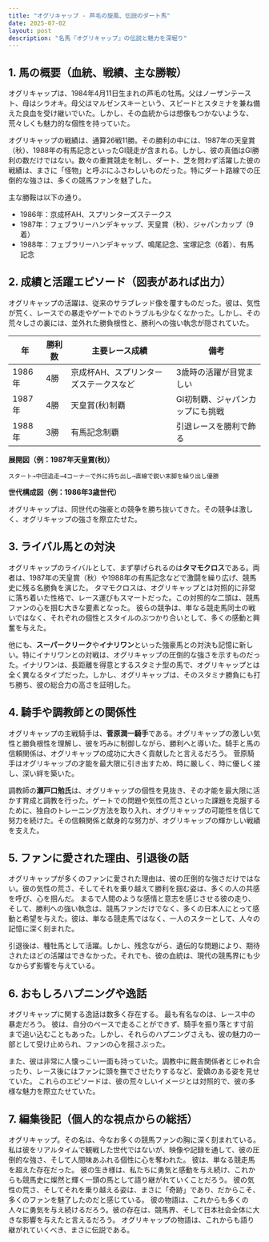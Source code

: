 ```yaml
---
title: "オグリキャップ - 芦毛の旋風、伝説のダート馬"
date: 2025-07-02
layout: post
description: "名馬『オグリキャップ』の伝説と魅力を深堀り"
---
```


## 1. 馬の概要（血統、戦績、主な勝鞍）

オグリキャップは、1984年4月11日生まれの芦毛の牡馬。父はノーザンテースト、母はシラオキ。母父はマルゼンスキーという、スピードとスタミナを兼ね備えた良血を受け継いでいた。しかし、その血統からは想像もつかないような、荒々しくも魅力的な個性を持っていた。

オグリキャップの戦績は、通算26戦11勝。その勝利の中には、1987年の天皇賞（秋）、1988年の有馬記念といったGI競走が含まれる。しかし、彼の真価はGI勝利の数だけではない。数々の重賞競走を制し、ダート、芝を問わず活躍した彼の戦績は、まさに「怪物」と呼ぶにふさわしいものだった。特にダート路線での圧倒的な強さは、多くの競馬ファンを魅了した。

主な勝鞍は以下の通り。

* 1986年：京成杯AH、スプリンターズステークス
* 1987年：フェブラリーハンデキャップ、天皇賞（秋）、ジャパンカップ（9着）
* 1988年：フェブラリーハンデキャップ、鳴尾記念、宝塚記念（6着）、有馬記念


## 2. 成績と活躍エピソード（図表があれば出力）

オグリキャップの活躍は、従来のサラブレッド像を覆すものだった。彼は、気性が荒く、レースでの暴走やゲートでのトラブルも少なくなかった。しかし、その荒々しさの裏には、並外れた勝負根性と、勝利への強い執念が隠されていた。

| 年 | 勝利数 | 主要レース成績 | 備考 |
|---|---|---|---|
| 1986年 | 4勝 | 京成杯AH、スプリンターズステークスなど | 3歳時の活躍が目覚ましい |
| 1987年 | 4勝 | 天皇賞(秋)制覇 | GI初制覇、ジャパンカップにも挑戦 |
| 1988年 | 3勝 | 有馬記念制覇 |  引退レースを勝利で飾る |


**展開図（例：1987年天皇賞(秋)）**

```
スタート→中団追走→4コーナーで外に持ち出し→直線で鋭い末脚を繰り出し優勝
```

**世代構成図（例：1986年3歳世代）**

オグリキャップは、同世代の強豪との競争を勝ち抜いてきた。その競争は激しく、オグリキャップの強さを際立たせた。


## 3. ライバル馬との対決

オグリキャップのライバルとして、まず挙げられるのは**タマモクロス**である。両者は、1987年の天皇賞（秋）や1988年の有馬記念などで激闘を繰り広げ、競馬史に残る名勝負を演じた。  タマモクロスは、オグリキャップとは対照的に非常に落ち着いた性格で、レース運びもスマートだった。この対照的な二頭は、競馬ファンの心を掴む大きな要素となった。  彼らの競争は、単なる競走馬同士の戦いではなく、それぞれの個性とスタイルのぶつかり合いとして、多くの感動と興奮を与えた。

他にも、**スーパークリーク**や**イナリワン**といった強豪馬との対決も記憶に新しい。特にイナリワンとの対戦は、オグリキャップの圧倒的な強さを示すものだった。イナリワンは、長距離を得意とするスタミナ型の馬で、オグリキャップとは全く異なるタイプだった。しかし、オグリキャップは、そのスタミナ勝負にも打ち勝ち、彼の総合力の高さを証明した。


## 4. 騎手や調教師との関係性

オグリキャップの主戦騎手は、**菅原潤一騎手**である。オグリキャップの激しい気性と勝負根性を理解し、彼を巧みに制御しながら、勝利へと導いた。騎手と馬の信頼関係は、オグリキャップの成功に大きく貢献したと言えるだろう。  菅原騎手はオグリキャップの才能を最大限に引き出すため、時に厳しく、時に優しく接し、深い絆を築いた。

調教師の**瀬戸口勉氏**は、オグリキャップの個性を見抜き、その才能を最大限に活かす育成と調教を行った。ゲートでの問題や気性の荒さといった課題を克服するために、独自のトレーニング方法を取り入れ、オグリキャップの可能性を信じて努力を続けた。その信頼関係と献身的な努力が、オグリキャップの輝かしい戦績を支えた。


## 5. ファンに愛された理由、引退後の話

オグリキャップが多くのファンに愛された理由は、彼の圧倒的な強さだけではない。彼の気性の荒さ、そしてそれを乗り越えて勝利を掴む姿は、多くの人の共感を呼び、心を掴んだ。  まるで人間のような感情と意志を感じさせる彼の走り、そして、勝利への強い執念は、競馬ファンだけでなく、多くの日本人にとって感動と希望を与えた。彼は、単なる競走馬ではなく、一人のスターとして、人々の記憶に深く刻まれた。

引退後は、種牡馬として活躍。しかし、残念ながら、遺伝的な問題により、期待されたほどの活躍はできなかった。それでも、彼の血統は、現代の競馬界にも少なからず影響を与えている。


## 6. おもしろハプニングや逸話

オグリキャップに関する逸話は数多く存在する。  最も有名なのは、レース中の暴走だろう。  彼は、自分のペースで走ることができず、騎手を振り落とす寸前まで追い込むこともあった。しかし、それらのハプニングさえも、彼の魅力の一部として受け止められ、ファンの心を揺さぶった。

また、彼は非常に人懐っこい一面も持っていた。調教中に厩舎関係者とじゃれ合ったり、レース後にはファンに頭を撫でさせたりするなど、愛嬌のある姿を見せていた。  これらのエピソードは、彼の荒々しいイメージとは対照的で、彼の多様な魅力を際立たせていた。


## 7. 編集後記（個人的な視点からの総括）

オグリキャップ。その名は、今なお多くの競馬ファンの胸に深く刻まれている。  私は彼をリアルタイムで観戦した世代ではないが、映像や記録を通して、彼の圧倒的な強さ、そして人間味あふれる個性に心を奪われた。  彼は、単なる競走馬を超えた存在だった。  彼の生き様は、私たちに勇気と感動を与え続け、これからも競馬史に燦然と輝く一頭の馬として語り継がれていくことだろう。  彼の気性の荒さ、そしてそれを乗り越える姿は、まさに「奇跡」であり、だからこそ、多くのファンを魅了したのだと感じている。  彼の物語は、これからも多くの人々に勇気を与え続けるだろう。彼の存在は、競馬界、そして日本社会全体に大きな影響を与えたと言えるだろう。  オグリキャップの物語は、これからも語り継がれていくべき、まさに伝説である。
